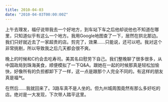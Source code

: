 ```yaml
---
title: 2010-04-03
date: "2010-04-03T00:00:00Z"
---
```


上午去理发，福仔说带我去一个好地方，到车站下车之后他却说他也不知道在哪里，只知道似乎有这么一个地方。我用Google地图查了一下，居然在拱北那边。我们只好就近去了一家超贵的店。剪完了，效果……只能说，还可以吧。我对这个非常挑剔，所以导致我之后几天都会很不爽。

晚上的时候和C约会去吃寿司。美其名曰慰劳下自己。我们整晚聊了很多很多，从中国政局到珠海美食，顺便模拟了一下Q&A。跟她在一起的时候那真是轻松加愉快，好像所有的负担都卸下了一样，这一点是跟那个人完全不同的。有这样的朋友真是福气。

在然后……我就回来了。3路车真不是人坐的。但九州城周围竟然有那么多好吃的店。绝对是一大发现，下次带人踏平这里。